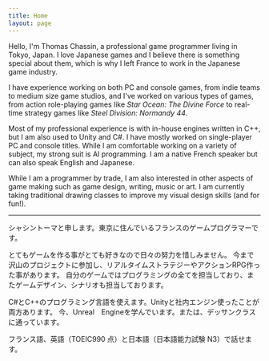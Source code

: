 ```yaml
---
title: Home
layout: page
---
```


Hello, I'm Thomas Chassin, a professional game programmer living in Tokyo, Japan. I love Japanese games and I believe there is something special about them, which is why I left France to work in the Japanese game industry.

I have experience working on both PC and console games, from indie teams to medium size game studios, and I've worked on various types of games, from action role-playing games like *Star Ocean: The Divine Force* to real-time strategy games like *Steel Division: Normandy 44*.

Most of my professional experience is with in-house engines written in C++, but I am also used to Unity and C#. I have mostly worked on single-player PC and console titles. While I am comfortable working on a variety of subject, my strong suit is AI programming. I am a native French speaker but can also speak English and Japanese.

While I am a programmer by trade, I am also interested in other aspects of game making such as game design, writing, music or art. I am currently taking traditional drawing classes to improve my visual design skills (and for fun!).

---

シャシントーマと申します。東京に住んでいるフランスのゲームプログラマーです。

とてもゲームを作る事がとても好きなので日々の努力を惜しみません。
今まで沢山のプロジェクトに参加し、リアルタイムストラテジーやアクションRPG作った事があります。
自分のゲームではプログラミングの全てを担当しており、またゲームデザイン、シナリオも担当しております。

C#とC++のプログラミング言語を使えます。Unityと社内エンジン使ったことが両方あります。
今、Unreal　Engineを学んでいます。または、デッサンクラスに通っています。

フランス語、英語（TOEIC990 点）と日本語（日本語能力試験 N3）で話せます。

